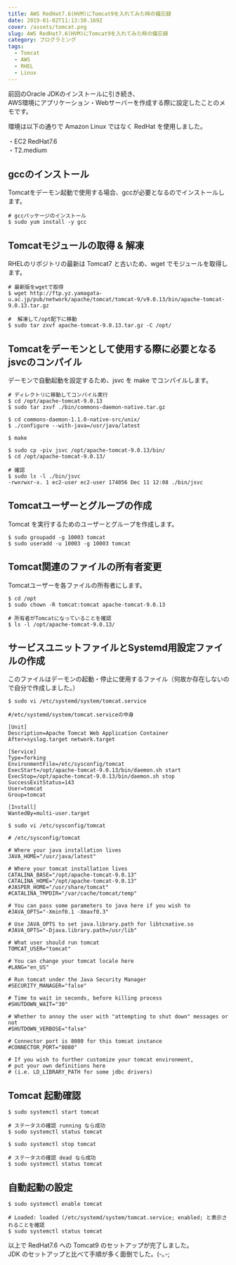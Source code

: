 ```yaml
---
title: AWS RedHat7.6(HVM)にTomcat9を入れてみた時の備忘録
date: 2019-01-02T11:13:50.169Z
cover: /assets/tomcat.png
slug: AWS RedHat7.6(HVM)にTomcat9を入れてみた時の備忘録
category: プログラミング
tags:
  - Tomcat
  - AWS
  - RHEL
  - Linux
---
```

前回のOracle JDKのインストールに引き続き、  
AWS環境にアプリケーション・Webサーバーを作成する際に設定したことのメモです。

環境は以下の通りで Amazon Linux ではなく RedHat を使用しました。

・EC2 RedHat7.6  
・T2.medium

## gccのインストール
Tomcatをデーモン起動で使用する場合、gccが必要となるのでインストールします。

```
# gccパッケージのインストール
$ sudo yum install -y gcc
```

## Tomcatモジュールの取得 & 解凍

RHELのリポジトリの最新は Tomcat7 と古いため、wget でモジュールを取得します。

```
# 最新版をwgetで取得
$ wget http://ftp.yz.yamagata-u.ac.jp/pub/network/apache/tomcat/tomcat-9/v9.0.13/bin/apache-tomcat-9.0.13.tar.gz

#  解凍して/opt配下に移動
$ sudo tar zxvf apache-tomcat-9.0.13.tar.gz -C /opt/
```

## Tomcatをデーモンとして使用する際に必要となるjsvcのコンパイル

デーモンで自動起動を設定するため、jsvc を make でコンパイルします。

```
# ディレクトリに移動してコンパイル実行
$ cd /opt/apache-tomcat-9.0.13
$ sudo tar zxvf ./bin/commons-daemon-native.tar.gz

$ cd commons-daemon-1.1.0-native-src/unix/
$ ./configure --with-java=/usr/java/latest

$ make

$ sudo cp -piv jsvc /opt/apache-tomcat-9.0.13/bin/
$ cd /opt/apache-tomcat-9.0.13/

# 確認
$ sudo ls -l ./bin/jsvc
-rwxrwxr-x. 1 ec2-user ec2-user 174056 Dec 11 12:08 ./bin/jsvc
```

## Tomcatユーザーとグループの作成

Tomcat を実行するためのユーザーとグループを作成します。

```
$ sudo groupadd -g 10003 tomcat
$ sudo useradd -u 10003 -g 10003 tomcat
```

##  Tomcat関連のファイルの所有者変更

Tomcatユーザーを各ファイルの所有者にします。

```
$ cd /opt
$ sudo chown -R tomcat:tomcat apache-tomcat-9.0.13

# 所有者がTomcatになっていることを確認
$ ls -l /opt/apache-tomcat-9.0.13/
```

## サービスユニットファイルとSystemd用設定ファイルの作成
このファイルはデーモンの起動・停止に使用するファイル（何故か存在しないので自分で作成しました。）

```
$ sudo vi /etc/systemd/system/tomcat.service
```

```
#/etc/systemd/system/tomcat.serviceの中身

[Unit]
Description=Apache Tomcat Web Application Container
After=syslog.target network.target

[Service]
Type=forking
EnvironmentFile=/etc/sysconfig/tomcat
ExecStart=/opt/apache-tomcat-9.0.13/bin/daemon.sh start
ExecStop=/opt/apache-tomcat-9.0.13/bin/daemon.sh stop
SuccessExitStatus=143
User=tomcat
Group=tomcat

[Install]
WantedBy=multi-user.target
```

```
$ sudo vi /etc/sysconfig/tomcat
```

```
# /etc/sysconfig/tomcat

# Where your java installation lives
JAVA_HOME="/usr/java/latest"

# Where your tomcat installation lives
CATALINA_BASE="/opt/apache-tomcat-9.0.13"
CATALINA_HOME="/opt/apache-tomcat-9.0.13"
#JASPER_HOME="/usr/share/tomcat"
#CATALINA_TMPDIR="/var/cache/tomcat/temp"

# You can pass some parameters to java here if you wish to
#JAVA_OPTS="-Xminf0.1 -Xmaxf0.3"

# Use JAVA_OPTS to set java.library.path for libtcnative.so
#JAVA_OPTS="-Djava.library.path=/usr/lib"

# What user should run tomcat
TOMCAT_USER="tomcat"

# You can change your tomcat locale here
#LANG="en_US"

# Run tomcat under the Java Security Manager
#SECURITY_MANAGER="false"

# Time to wait in seconds, before killing process
#SHUTDOWN_WAIT="30"

# Whether to annoy the user with "attempting to shut down" messages or not
#SHUTDOWN_VERBOSE="false"

# Connector port is 8080 for this tomcat instance
#CONNECTOR_PORT="8080"

# If you wish to further customize your tomcat environment,
# put your own definitions here
# (i.e. LD_LIBRARY_PATH for some jdbc drivers)
```

## Tomcat 起動確認

```
$ sudo systemctl start tomcat

# ステータスの確認 running なら成功
$ sudo systemctl status tomcat

$ sudo systemctl stop tomcat 

# ステータスの確認 dead なら成功
$ sudo systemctl status tomcat

```

## 自動起動の設定

```
$ sudo systemctl enable tomcat

# Loaded: loaded (/etc/systemd/system/tomcat.service; enabled; と表示されることを確認
$ sudo systemctl status tomcat
```

以上で RedHat7.6 への Tomcat9 のセットアップが完了しました。  
JDK のセットアップと比べて手順が多く面倒でした。(-｡-;
